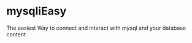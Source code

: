 mysqliEasy
==========

The easiest Way to connect and interact with mysql and your database content
